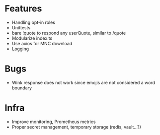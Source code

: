 # Features

* Handling opt-in roles
* Unittests
* bare !quote to respond any userQuote, similar to /quote
* Modularize index.ts
* Use axios for MNC download
* Logging

# Bugs

* Wink response does not work since emojis are not considered a word boundary

# Infra

* Improve monitoring, Prometheus metrics
* Proper secret management, temporary storage (redis, vault...?)
